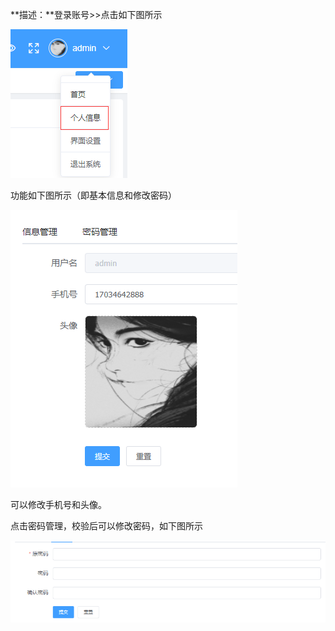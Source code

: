 


**描述：**登录账号\>\>点击如下图所示

![](/media/84e4132017c675c25d1942d215ca20bb.png)

功能如下图所示（即基本信息和修改密码）

![](/media/93d87e3a45302f54b3f02a11d82721f1.png)

可以修改手机号和头像。

点击密码管理，校验后可以修改密码，如下图所示

![](/media/09a926551d74d3831c94ed51b468a4e1.png)

